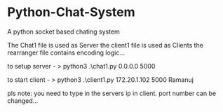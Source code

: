 # Python-Chat-System
A python socket based chating system


The Chat1 file is used as Server
the client1 file is used as Clients
the rearranger file contains encoding logic...

to setup server - > 
python3 .\chat1.py 0.0.0.0 5000

to start client - >
python3 .\client1.py 172.20.1.102 5000 Ramanuj

pls note: you need to type in the servers ip in client. port number can be changed...
